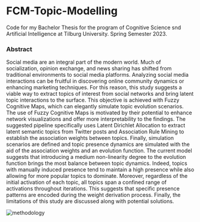 # FCM-Topic-Modelling
Code for my Bachelor Thesis for the program of Cognitive Science snd Artificial Intelligence at Tilburg University. Spring Semester 2023.

### Abstract

Social media are an integral part of the modern world. Much of socialization, opinion exchange, and news sharing has shifted from traditional environments to social media platforms. Analyzing social media interactions can be fruitful in discovering online community dynamics or enhancing marketing techniques. For this reason, this study suggests a viable way to extract topics of interest from social networks and bring latent topic interactions to the surface. This objective is achieved with Fuzzy Cognitive Maps, which can elegantly simulate topic evolution scenarios. The use of Fuzzy Cognitive Maps is motivated by their potential to enhance network visualizations and offer more interpretability to the findings. The suggested pipeline specifically uses Latent Dirichlet Allocation to extract latent semantic topics from Twitter posts and Association Rule Mining to establish the association weights between topics. Finally, simulation scenarios are defined and topic presence dynamics are simulated with the aid of the association weights and an evolution function. The current model suggests that introducing a medium non-linearity degree to the evolution function brings the most balance between topic dynamics. Indeed, topics with manually induced presence tend to maintain a high presence while also allowing for more popular topics to dominate. Moreover, regardless of the initial activation of each topic, all topics span a confined range of activations throughout iterations. This suggests that specific presence patterns are encoded during the weight derivation process. Finally, the limitations of this study are discussed along with potential solutions. 

![methodology](https://github.com/codingraven/FCM-Topic-Modelling/assets/101043648/81ab9c5f-1903-4378-ab9c-f8858c534c79)
